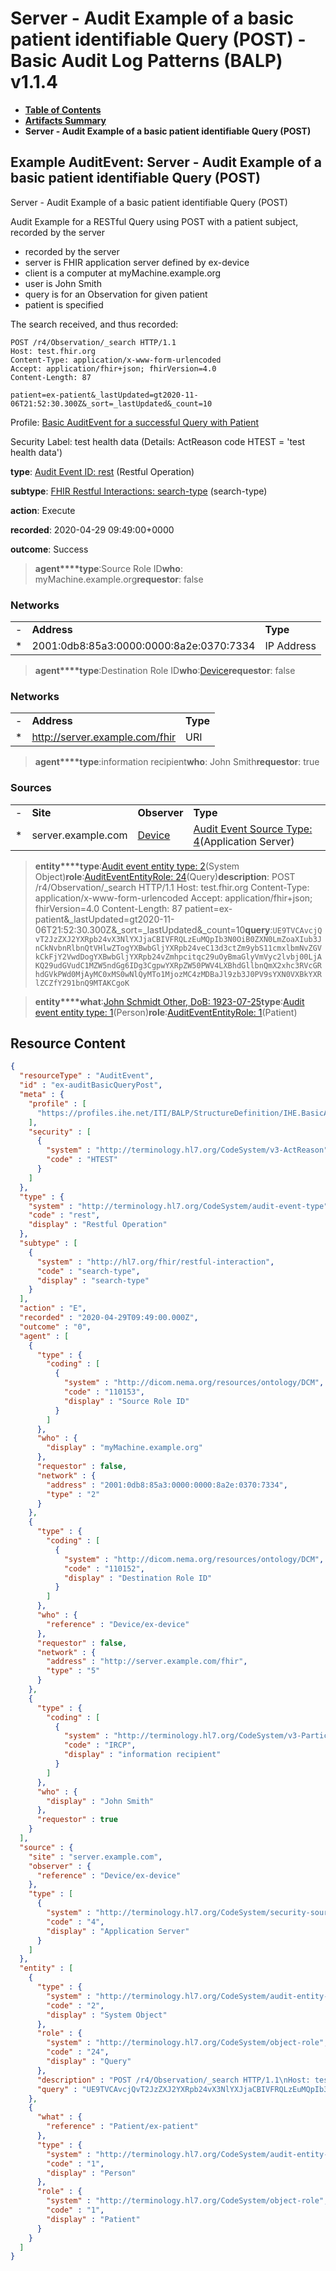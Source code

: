 # Server - Audit Example of a basic patient identifiable Query (POST) - Basic Audit Log Patterns (BALP) v1.1.4

* [**Table of Contents**](toc.md)
* [**Artifacts Summary**](artifacts.md)
* **Server - Audit Example of a basic patient identifiable Query (POST)**

## Example AuditEvent: Server - Audit Example of a basic patient identifiable Query (POST)

Server - Audit Example of a basic patient identifiable Query (POST)

Audit Example for a RESTful Query using POST with a patient subject, recorded by the server

* recorded by the server
* server is FHIR application server defined by ex-device
* client is a computer at myMachine.example.org
* user is John Smith
* query is for an Observation for given patient
* patient is specified

The search received, and thus recorded:

```
POST /r4/Observation/_search HTTP/1.1
Host: test.fhir.org
Content-Type: application/x-www-form-urlencoded
Accept: application/fhir+json; fhirVersion=4.0
Content-Length: 87

patient=ex-patient&_lastUpdated=gt2020-11-06T21:52:30.300Z&_sort=_lastUpdated&_count=10

```

Profile: [Basic AuditEvent for a successful Query with Patient](StructureDefinition-IHE.BasicAudit.PatientQuery.md)

Security Label: test health data (Details: ActReason code HTEST = 'test health data')

**type**: [Audit Event ID: rest](http://terminology.hl7.org/6.5.0/CodeSystem-audit-event-type.html#audit-event-type-rest) (Restful Operation)

**subtype**: [FHIR Restful Interactions: search-type](http://hl7.org/fhir/R4/codesystem-restful-interaction.html#restful-interaction-search-type) (search-type)

**action**: Execute

**recorded**: 2020-04-29 09:49:00+0000

**outcome**: Success

> **agent****type**:Source Role ID**who**: myMachine.example.org**requestor**: false

### Networks

| | | |
| :--- | :--- | :--- |
| - | **Address** | **Type** |
| * | 2001:0db8:85a3:0000:0000:8a2e:0370:7334 | IP Address |


> **agent****type**:Destination Role ID**who**:[Device](Device-ex-device.md)**requestor**: false

### Networks

| | | |
| :--- | :--- | :--- |
| - | **Address** | **Type** |
| * | http://server.example.com/fhir | URI |


> **agent****type**:information recipient**who**: John Smith**requestor**: true

### Sources

| | | | |
| :--- | :--- | :--- | :--- |
| - | **Site** | **Observer** | **Type** |
| * | server.example.com | [Device](Device-ex-device.md) | [Audit Event Source Type: 4](http://terminology.hl7.org/6.5.0/CodeSystem-security-source-type.html#security-source-type-4)(Application Server) |

> **entity****type**:[Audit event entity type: 2](http://terminology.hl7.org/6.5.0/CodeSystem-audit-entity-type.html#audit-entity-type-2)(System Object)**role**:[AuditEventEntityRole: 24](http://terminology.hl7.org/6.5.0/CodeSystem-object-role.html#object-role-24)(Query)**description**: POST /r4/Observation/_search HTTP/1.1 Host: test.fhir.org Content-Type: application/x-www-form-urlencoded Accept: application/fhir+json; fhirVersion=4.0 Content-Length: 87 patient=ex-patient&_lastUpdated=gt2020-11-06T21:52:30.300Z&_sort=_lastUpdated&_count=10**query**:`UE9TVCAvcjQvT2JzZXJ2YXRpb24vX3NlYXJjaCBIVFRQLzEuMQpIb3N0OiB0ZXN0LmZoaXIub3JnCkNvbnRlbnQtVHlwZTogYXBwbGljYXRpb24veC13d3ctZm9ybS11cmxlbmNvZGVkCkFjY2VwdDogYXBwbGljYXRpb24vZmhpcitqc29uOyBmaGlyVmVyc2lvbj00LjAKQ29udGVudC1MZW5ndGg6IDg3CgpwYXRpZW50PWV4LXBhdGllbnQmX2xhc3RVcGRhdGVkPWd0MjAyMC0xMS0wNlQyMTo1MjozMC4zMDBaJl9zb3J0PV9sYXN0VXBkYXRlZCZfY291bnQ9MTAKCgoK`

> **entity****what**:[John Schmidt Other, DoB: 1923-07-25](Patient-ex-patient.md)**type**:[Audit event entity type: 1](http://terminology.hl7.org/6.5.0/CodeSystem-audit-entity-type.html#audit-entity-type-1)(Person)**role**:[AuditEventEntityRole: 1](http://terminology.hl7.org/6.5.0/CodeSystem-object-role.html#object-role-1)(Patient)



## Resource Content

```json
{
  "resourceType" : "AuditEvent",
  "id" : "ex-auditBasicQueryPost",
  "meta" : {
    "profile" : [
      "https://profiles.ihe.net/ITI/BALP/StructureDefinition/IHE.BasicAudit.PatientQuery"
    ],
    "security" : [
      {
        "system" : "http://terminology.hl7.org/CodeSystem/v3-ActReason",
        "code" : "HTEST"
      }
    ]
  },
  "type" : {
    "system" : "http://terminology.hl7.org/CodeSystem/audit-event-type",
    "code" : "rest",
    "display" : "Restful Operation"
  },
  "subtype" : [
    {
      "system" : "http://hl7.org/fhir/restful-interaction",
      "code" : "search-type",
      "display" : "search-type"
    }
  ],
  "action" : "E",
  "recorded" : "2020-04-29T09:49:00.000Z",
  "outcome" : "0",
  "agent" : [
    {
      "type" : {
        "coding" : [
          {
            "system" : "http://dicom.nema.org/resources/ontology/DCM",
            "code" : "110153",
            "display" : "Source Role ID"
          }
        ]
      },
      "who" : {
        "display" : "myMachine.example.org"
      },
      "requestor" : false,
      "network" : {
        "address" : "2001:0db8:85a3:0000:0000:8a2e:0370:7334",
        "type" : "2"
      }
    },
    {
      "type" : {
        "coding" : [
          {
            "system" : "http://dicom.nema.org/resources/ontology/DCM",
            "code" : "110152",
            "display" : "Destination Role ID"
          }
        ]
      },
      "who" : {
        "reference" : "Device/ex-device"
      },
      "requestor" : false,
      "network" : {
        "address" : "http://server.example.com/fhir",
        "type" : "5"
      }
    },
    {
      "type" : {
        "coding" : [
          {
            "system" : "http://terminology.hl7.org/CodeSystem/v3-ParticipationType",
            "code" : "IRCP",
            "display" : "information recipient"
          }
        ]
      },
      "who" : {
        "display" : "John Smith"
      },
      "requestor" : true
    }
  ],
  "source" : {
    "site" : "server.example.com",
    "observer" : {
      "reference" : "Device/ex-device"
    },
    "type" : [
      {
        "system" : "http://terminology.hl7.org/CodeSystem/security-source-type",
        "code" : "4",
        "display" : "Application Server"
      }
    ]
  },
  "entity" : [
    {
      "type" : {
        "system" : "http://terminology.hl7.org/CodeSystem/audit-entity-type",
        "code" : "2",
        "display" : "System Object"
      },
      "role" : {
        "system" : "http://terminology.hl7.org/CodeSystem/object-role",
        "code" : "24",
        "display" : "Query"
      },
      "description" : "POST /r4/Observation/_search HTTP/1.1\nHost: test.fhir.org\nContent-Type: application/x-www-form-urlencoded\nAccept: application/fhir+json; fhirVersion=4.0\nContent-Length: 87\n\npatient=ex-patient&_lastUpdated=gt2020-11-06T21:52:30.300Z&_sort=_lastUpdated&_count=10",
      "query" : "UE9TVCAvcjQvT2JzZXJ2YXRpb24vX3NlYXJjaCBIVFRQLzEuMQpIb3N0OiB0ZXN0LmZoaXIub3JnCkNvbnRlbnQtVHlwZTogYXBwbGljYXRpb24veC13d3ctZm9ybS11cmxlbmNvZGVkCkFjY2VwdDogYXBwbGljYXRpb24vZmhpcitqc29uOyBmaGlyVmVyc2lvbj00LjAKQ29udGVudC1MZW5ndGg6IDg3CgpwYXRpZW50PWV4LXBhdGllbnQmX2xhc3RVcGRhdGVkPWd0MjAyMC0xMS0wNlQyMTo1MjozMC4zMDBaJl9zb3J0PV9sYXN0VXBkYXRlZCZfY291bnQ9MTAKCgoK"
    },
    {
      "what" : {
        "reference" : "Patient/ex-patient"
      },
      "type" : {
        "system" : "http://terminology.hl7.org/CodeSystem/audit-entity-type",
        "code" : "1",
        "display" : "Person"
      },
      "role" : {
        "system" : "http://terminology.hl7.org/CodeSystem/object-role",
        "code" : "1",
        "display" : "Patient"
      }
    }
  ]
}

```
